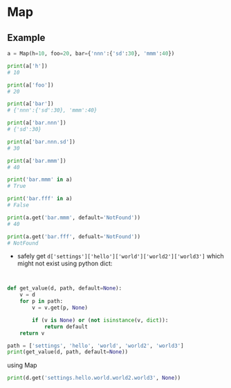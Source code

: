 # Map

## Example
```python
a = Map(h=10, foo=20, bar={'nnn':{'sd':30}, 'mmm':40})

print(a['h'])
# 10

print(a['foo'])
# 20

print(a['bar'])
# {'nnn':{'sd':30}, 'mmm':40}

print(a['bar.nnn'])
# {'sd':30}

print(a['bar.nnn.sd'])
# 30

print(a['bar.mmm'])
# 40

print('bar.mmm' in a)
# True

print('bar.fff' in a)
# False

print(a.get('bar.mmm', default='NotFound'))
# 40

print(a.get('bar.fff', defualt='NotFound'))
# NotFound

```


* safely get `d['settings']['hello']['world']['world2']['world3']` which might not exist
using python dict:
```python


def get_value(d, path, default=None):
    v = d
    for p in path:
        v = v.get(p, None)

        if (v is None) or (not isinstance(v, dict)):
            return default
    return v

path = ['settings', 'hello', 'world', 'world2', 'world3']
print(get_value(d, path, default=None)) 
```

using Map
```python
print(d.get('settings.hello.world.world2.world3', None))
```


